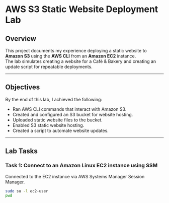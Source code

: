 # AWS S3 Static Website Deployment Lab

## Overview
This project documents my experience deploying a static website to **Amazon S3** using the **AWS CLI** from an **Amazon EC2** instance.  
The lab simulates creating a website for a Café & Bakery and creating an update script for repeatable deployments.

---

## Objectives
By the end of this lab, I achieved the following:
- Ran AWS CLI commands that interact with Amazon S3.
- Created and configured an S3 bucket for website hosting.
- Uploaded static website files to the bucket.
- Enabled S3 static website hosting.
- Created a script to automate website updates.

---

## Lab Tasks

### **Task 1: Connect to an Amazon Linux EC2 instance using SSM**
Connected to the EC2 instance via AWS Systems Manager Session Manager.
```bash
sudo su -l ec2-user
pwd

